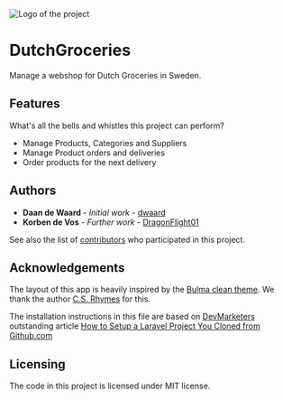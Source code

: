 ![Logo of the project](https://avatars3.githubusercontent.com/u/40756580?s=200&v=4)

# DutchGroceries

Manage a webshop for Dutch Groceries in Sweden.

## Features

What's all the bells and whistles this project can perform?
* Manage Products, Categories and Suppliers
* Manage Product orders and deliveries
* Order products for the next delivery

## Authors

* **Daan de Waard** - *Initial work* - [dwaard](https://github.com/dwaard)
* **Korben de Vos** - *Further work* - [DragonFlight01](https://github.com/DragonFlight01)

See also the list of [contributors](https://github.com/HZ-HBO-ICT/laravel-skeleton-app/graphs/contributors) who
participated in this project.

## Acknowledgements

The layout of this app is heavily inspired by the [Bulma clean theme](http://www.csrhymes.com/bulma-clean-theme/). We
thank the author [C.S. Rhymes](https://www.csrhymes.com/) for this.

The installation instructions in this file are based on [DevMarketers](https://devmarketer.io/learn/author/devmarketer/)
outstanding article [How to Setup a Laravel Project You Cloned from Github.com](https://devmarketer.io/learn/setup-laravel-project-cloned-github-com/)

## Licensing

The code in this project is licensed under MIT license.
